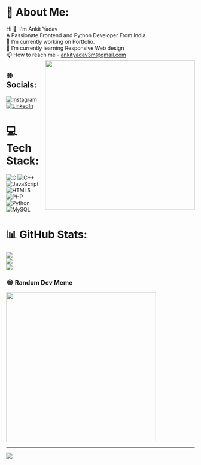 # 💫 About Me:
Hi 👋, I'm Ankit Yadav <br>
A Passionate Frontend and Python Developer From India <br>
🔭 I’m currently working on Portfolio. <br>
🌱 I’m currently learning Responsive Web design <br>
📫 How to reach me - ankityadav3m@gmail.com
<img align = "right" src='https://miro.medium.com/v2/resize:fit:1360/0*7Q3yvSIv_t0ioJ-Z.gif/' style= "width:400px;"/>


## 🌐 Socials:
[![Instagram](https://img.shields.io/badge/Instagram-%23E4405F.svg?logo=Instagram&logoColor=white)](https://instagram.com/ankiityadav_3) [![LinkedIn](https://img.shields.io/badge/LinkedIn-%230077B5.svg?logo=linkedin&logoColor=white)](https://linkedin.com/in/ankityadav3m) 

# 💻 Tech Stack:
![C](https://img.shields.io/badge/c-%2300599C.svg?style=flat&logo=c&logoColor=white) ![C++](https://img.shields.io/badge/c++-%2300599C.svg?style=flat&logo=c%2B%2B&logoColor=white) ![JavaScript](https://img.shields.io/badge/javascript-%23323330.svg?style=flat&logo=javascript&logoColor=%23F7DF1E) ![HTML5](https://img.shields.io/badge/html5-%23E34F26.svg?style=flat&logo=html5&logoColor=white) ![PHP](https://img.shields.io/badge/php-%23777BB4.svg?style=flat&logo=php&logoColor=white) ![Python](https://img.shields.io/badge/python-3670A0?style=flat&logo=python&logoColor=ffdd54) ![MySQL](https://img.shields.io/badge/mysql-%2300000f.svg?style=flat&logo=mysql&logoColor=white)
# 📊 GitHub Stats:
![](https://github-readme-stats.vercel.app/api?username=ankityadav3m&theme=blue-green&hide_border=false&include_all_commits=false&count_private=false)<br/>
![](https://github-readme-streak-stats.herokuapp.com/?user=ankityadav3m&theme=blue-green&hide_border=false)<br/>
![](https://github-readme-stats.vercel.app/api/top-langs/?username=ankityadav3m&theme=blue-green&hide_border=false&include_all_commits=false&count_private=false&layout=compact)

### 😂 Random Dev Meme
<img src='https://randommeme-five.vercel.app/' style="height: 400px;"/>

---
[![](https://visitcount.itsvg.in/api?id=ankityadav3m&icon=0&color=9)](https://visitcount.itsvg.in)

<!-- Proudly created with GPRM ( https://gprm.itsvg.in ) -->
